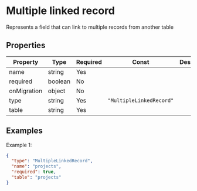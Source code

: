 # Multiple linked record

Represents a field that can link to multiple records from another table

## Properties

| Property    | Type    | Required | Const                    | Description |
| ----------- | ------- | -------- | ------------------------ | ----------- |
| name        | string  | Yes      |                          |             |
| required    | boolean | No       |                          |             |
| onMigration | object  | No       |                          |             |
| type        | string  | Yes      | `"MultipleLinkedRecord"` |             |
| table       | string  | Yes      |                          |             |

## Examples

Example 1:

```json
{
  "type": "MultipleLinkedRecord",
  "name": "projects",
  "required": true,
  "table": "projects"
}
```
